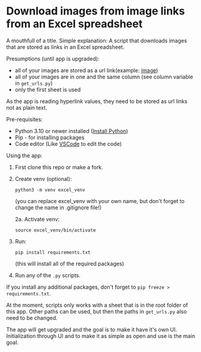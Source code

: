 # Download images from image links from an Excel spreadsheet

A mouthfull of a title. Simple explanation: A script that downloads images that are stored as links in an Excel spreadsheet.

Presumptions (until app is upgraded):
- all of your images are stored as a url link(example: [image](https://www.shutterstock.com/shutterstock/photos/2051190098/display_1500/stock-photo-scenic-view-of-sandy-desert-under-starry-sky-in-night-2051190098.jpg))
- all of your images are in one and the same column (see column variable in `get_urls.py`)
- only the first sheet is used

As the app is reading hyperlink values, they need to be stored as url links not as plain text.

Pre-requisites:
- Python 3.10 or newer installed ([Install Python](https://www.python.org/downloads/))
- Pip - for installing packages
- Code editor (Like [VSCode](https://code.visualstudio.com/download) to edit the code)

Using the app:
1. First clone this repo or make a fork.
2. Create venv (optional):

    ```python3 -m venv excel_venv```

      (you can replace excel_venv with your own name, but don't forget to change the name in .gitignore file!)

   2a. Activate venv:

    `source excel_venv/bin/activate`

3. Run:

    ```pip install requirements.txt```

    (this will install all of the required packages)

4. Run any of the `.py` scripts.

If you install any additional packages, don't forget to `pip freeze > requirements.txt`.

At the moment, scripts only works with a sheet that is in the root folder of this app. Other paths can be used, but then the paths in `get_urls.py` also need to be changed.

The app will get upgraded and the goal is to make it have it's own UI. Initialization through UI and to make it as simple as open and use is the main goal.
